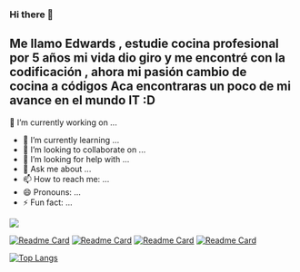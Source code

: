### Hi there 👋
Me llamo Edwards , estudie cocina profesional por 5 años mi vida dio giro y me encontré con la codificación , ahora mi pasión cambio de cocina a códigos
Aca encontraras un poco de mi avance en el mundo IT :D 
-------------------------------------------------------------------------------------------------------------------------------------------------------------------------
🔭 I’m currently working on ...
- 🌱 I’m currently learning ...
- 👯 I’m looking to collaborate on ...
- 🤔 I’m looking for help with ...
- 💬 Ask me about ...
- 📫 How to reach me: ...
- 😄 Pronouns: ...
- ⚡ Fun fact: ...

![](https://github-readme-stats.vercel.app/api?username=edwardsfonseca&show_icons=true&theme=solarized-dark&icon_color=161717&title_color=000000&bg_color=DEG,000000,FFFFFF,FFFFFF,787878,0C1358&text_color=060A2C)



 [![Readme Card](https://github-readme-stats.vercel.app/api/pin/?username=Alexanderwenger&repo=Proyecto-final&bg_color=1A1C30&text_color=FFFFFF&title_color=DCD4C1)](https://github.com/Alexanderwenger/Proyecto-final)
 [![Readme Card](https://github-readme-stats.vercel.app/api/pin/?username=edwardsfonseca&repo=contadordeseg&bg_color=1A1C30&text_color=FFFFFF&title_color=DCD4C1)](https://github.com/edwardsfonseca/contadordeseg)
 [![Readme Card](https://github-readme-stats.vercel.app/api/pin/?username=edwardsfonseca&repo=Flask-y-react&bg_color=1A1C30&text_color=FFFFFF&title_color=DCD4C1)](https://github.com/edwardsfonseca/Flask-y-react)
 [![Readme Card](https://github-readme-stats.vercel.app/api/pin/?username=edwardsfonseca&repo=semaforo&bg_color=1A1C30&text_color=FFFFFF&title_color=DCD4C1&)](https://github.com/edwardsfonseca/semaforo)

 
 
 [![Top Langs](https://github-readme-stats.vercel.app/api/top-langs/?username=edwardsfonseca&langs_count=5&layout=compact&bg_color=1A1C30&text_color=FFFFFF&title_color=DCD4C1&)](https://github.com/edwardsfonseca)
 
<!--
**edwardsfonseca/EdwardsFonseca** is a ✨ _special_ ✨ repository because its `README.md` (this file) appears on your GitHub profile.

Here are some ideas to get you started:
[![ GitHub stats-Dark](https://github-readme-stats.vercel.app/api?username=edwardsfonseca&show_icons=true&theme=transparent#gh-dark-mode-only&title_color=2f80ed)](https://github.com/edwardsfonseca/github-readme-stats#gh-dark-mode-only)
[![GitHub stats-Light](https://github-readme-stats.vercel.app/api?username=edwardsfonseca&show_icons=true&theme=default#gh-light-mode-only)](https://github.com/edwardsfonseca/github-readme-stats#gh-light-mode-only)
- 🔭 I’m currently working on ...
- 🌱 I’m currently learning ...
- 👯 I’m looking to collaborate on ...
- 🤔 I’m looking for help with ...
- 💬 Ask me about ...
- 📫 How to reach me: ...
- 😄 Pronouns: ...
- ⚡ Fun fact: ...

-->
